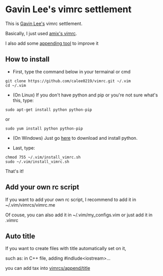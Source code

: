 # Gavin Lee's vimrc settlement

This is [Gavin Lee's](https://github.com/calee0219) vimrc settlement.

Basically, I just used [amix's vimrc](https://github.com/amix/vimrc).

I also add some [appending tool](vimrcs/append) to improve it

## How to install
* First, type the command below in your termainal or cmd
```shell
git clone https://github.com/calee0219/vimrc.git ~/.vim
cd ~/.vim
```

* (On Linux) If you don't have python and pip or you're not sure what's this, type:
```shell
sudo apt-get install python python-pip
```
or
```shell
sudo yum install python python-pip
```

* (On Windows) Just go [here](https://www.python.org/) to download and install python.

* Last, type:
```shell
chmod 755 ~/.vim/install_vimrc.sh
sudo ~/.vim/install_vimrc.sh
```
That's it!

## Add your own rc script

If you want to add your own rc script, I recommend to add it in ~/.vim/vimrcs/vimrc.me

Of couse, you can also add it in ~/.vim/my_configs.vim or just add it in .vimrc

## Auto title

If you want to create files with title automatically set on it,

   such as: in C++ file, adding #indlude\<iostream\>...

you can add tax into [vimrcs/append/title](vimrcs/append/title)
